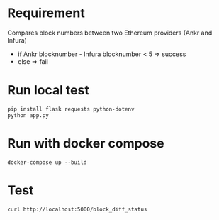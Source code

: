 # Requirement
Compares block numbers between two Ethereum providers (Ankr and Infura)
   - if Ankr blocknumber - Infura blocknumber < 5 => success
   - else => fail

# Run local test 
```shell
pip install flask requests python-dotenv
pỵthon app.py
```

# Run with docker compose
```shell
docker-compose up --build
```

# Test
```shell
curl http://localhost:5000/block_diff_status
```
